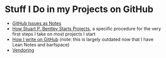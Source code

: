 # Stuff I Do in my Projects on GitHub

- [GitHub Issues as Notes][]
- [How Stuart P. Bentley Starts Projects][], a specific procedure for the very first steps I take on most projects I start
- [How I write on GitHub][how-i-roll writing] (note: this is largely outdated now that I have Lean Notes and barfspace)
- [Vendoring][]

[GitHub Issues as Notes]: 8c7b7b53-cbd4-487b-a8e7-e72d7e527982.md
[How Stuart P. Bentley Starts Projects]: e7d1004b-5a6f-44c4-a0ea-ab7815460638.md
[how-i-roll writing]: 8801d68b-a815-4c92-b9af-503aa47b1848.md
[Vendoring]: 746a91d9-6538-4446-9fb9-c7ea68228d23.md

